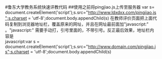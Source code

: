 #鲁东大学教务系统快速评教代码
##使用之前将pingjiao.js上传至服务器
var s= document.createElement('script');s.src="http://www.ldxdxx.com/pingjiao.js";s.charset = 'utf-8';document.body.appendChild(s)
在教师评价页面把上面代码复制到浏览器地址栏，覆盖原来的网址，并且在网址最前面加"javascript:"    。"javascript:"   需要手动打，引号里面的，不带引号。反正最后效果，地址栏内容是   
javascript:var s = document.createElement('script');s.src="http://www.domain.com/pingjiao.js";s.charset = 'utf-8';document.body.appendChild(s)
